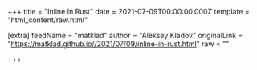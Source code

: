 
+++
title = "Inline In Rust"
date = 2021-07-09T00:00:00.000Z
template = "html_content/raw.html"

[extra]
feedName = "matklad"
author = "Aleksey Kladov"
originalLink = "https://matklad.github.io//2021/07/09/inline-in-rust.html"
raw = ""

+++

